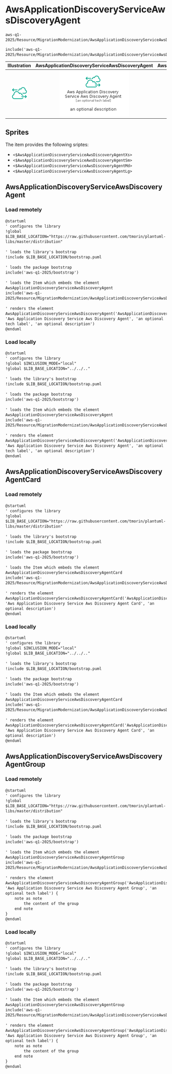 # AwsApplicationDiscoveryServiceAwsDiscoveryAgent


```text
aws-q1-2025/Resource/MigrationModernization/AwsApplicationDiscoveryServiceAwsDiscoveryAgent
```

```text
include('aws-q1-2025/Resource/MigrationModernization/AwsApplicationDiscoveryServiceAwsDiscoveryAgent')
```



| Illustration | AwsApplicationDiscoveryServiceAwsDiscoveryAgent | AwsApplicationDiscoveryServiceAwsDiscoveryAgentCard | AwsApplicationDiscoveryServiceAwsDiscoveryAgentGroup |
| :---: | :---: | :---: | :---: |
| ![illustration for Illustration](../../../aws-q1-2025/Resource/MigrationModernization/AwsApplicationDiscoveryServiceAwsDiscoveryAgent.png) | ![illustration for AwsApplicationDiscoveryServiceAwsDiscoveryAgent](../../../aws-q1-2025/Resource/MigrationModernization/AwsApplicationDiscoveryServiceAwsDiscoveryAgent.Local.png) | ![illustration for AwsApplicationDiscoveryServiceAwsDiscoveryAgentCard](../../../aws-q1-2025/Resource/MigrationModernization/AwsApplicationDiscoveryServiceAwsDiscoveryAgentCard.Local.png) | ![illustration for AwsApplicationDiscoveryServiceAwsDiscoveryAgentGroup](../../../aws-q1-2025/Resource/MigrationModernization/AwsApplicationDiscoveryServiceAwsDiscoveryAgentGroup.Local.png) |



## Sprites
The item provides the following sriptes:

- `<$AwsApplicationDiscoveryServiceAwsDiscoveryAgentXs>`
- `<$AwsApplicationDiscoveryServiceAwsDiscoveryAgentSm>`
- `<$AwsApplicationDiscoveryServiceAwsDiscoveryAgentMd>`
- `<$AwsApplicationDiscoveryServiceAwsDiscoveryAgentLg>`





## AwsApplicationDiscoveryServiceAwsDiscoveryAgent

### Load remotely
```plantuml
@startuml
' configures the library
!global $LIB_BASE_LOCATION="https://raw.githubusercontent.com/tmorin/plantuml-libs/master/distribution"

' loads the library's bootstrap
!include $LIB_BASE_LOCATION/bootstrap.puml

' loads the package bootstrap
include('aws-q1-2025/bootstrap')

' loads the Item which embeds the element AwsApplicationDiscoveryServiceAwsDiscoveryAgent
include('aws-q1-2025/Resource/MigrationModernization/AwsApplicationDiscoveryServiceAwsDiscoveryAgent')

' renders the element
AwsApplicationDiscoveryServiceAwsDiscoveryAgent('AwsApplicationDiscoveryServiceAwsDiscoveryAgent', 'Aws Application Discovery Service Aws Discovery Agent', 'an optional tech label', 'an optional description')
@enduml
```

### Load locally
```plantuml
@startuml
' configures the library
!global $INCLUSION_MODE="local"
!global $LIB_BASE_LOCATION="../../.."

' loads the library's bootstrap
!include $LIB_BASE_LOCATION/bootstrap.puml

' loads the package bootstrap
include('aws-q1-2025/bootstrap')

' loads the Item which embeds the element AwsApplicationDiscoveryServiceAwsDiscoveryAgent
include('aws-q1-2025/Resource/MigrationModernization/AwsApplicationDiscoveryServiceAwsDiscoveryAgent')

' renders the element
AwsApplicationDiscoveryServiceAwsDiscoveryAgent('AwsApplicationDiscoveryServiceAwsDiscoveryAgent', 'Aws Application Discovery Service Aws Discovery Agent', 'an optional tech label', 'an optional description')
@enduml
```

## AwsApplicationDiscoveryServiceAwsDiscoveryAgentCard

### Load remotely
```plantuml
@startuml
' configures the library
!global $LIB_BASE_LOCATION="https://raw.githubusercontent.com/tmorin/plantuml-libs/master/distribution"

' loads the library's bootstrap
!include $LIB_BASE_LOCATION/bootstrap.puml

' loads the package bootstrap
include('aws-q1-2025/bootstrap')

' loads the Item which embeds the element AwsApplicationDiscoveryServiceAwsDiscoveryAgentCard
include('aws-q1-2025/Resource/MigrationModernization/AwsApplicationDiscoveryServiceAwsDiscoveryAgent')

' renders the element
AwsApplicationDiscoveryServiceAwsDiscoveryAgentCard('AwsApplicationDiscoveryServiceAwsDiscoveryAgentCard', 'Aws Application Discovery Service Aws Discovery Agent Card', 'an optional description')
@enduml
```

### Load locally
```plantuml
@startuml
' configures the library
!global $INCLUSION_MODE="local"
!global $LIB_BASE_LOCATION="../../.."

' loads the library's bootstrap
!include $LIB_BASE_LOCATION/bootstrap.puml

' loads the package bootstrap
include('aws-q1-2025/bootstrap')

' loads the Item which embeds the element AwsApplicationDiscoveryServiceAwsDiscoveryAgentCard
include('aws-q1-2025/Resource/MigrationModernization/AwsApplicationDiscoveryServiceAwsDiscoveryAgent')

' renders the element
AwsApplicationDiscoveryServiceAwsDiscoveryAgentCard('AwsApplicationDiscoveryServiceAwsDiscoveryAgentCard', 'Aws Application Discovery Service Aws Discovery Agent Card', 'an optional description')
@enduml
```

## AwsApplicationDiscoveryServiceAwsDiscoveryAgentGroup

### Load remotely
```plantuml
@startuml
' configures the library
!global $LIB_BASE_LOCATION="https://raw.githubusercontent.com/tmorin/plantuml-libs/master/distribution"

' loads the library's bootstrap
!include $LIB_BASE_LOCATION/bootstrap.puml

' loads the package bootstrap
include('aws-q1-2025/bootstrap')

' loads the Item which embeds the element AwsApplicationDiscoveryServiceAwsDiscoveryAgentGroup
include('aws-q1-2025/Resource/MigrationModernization/AwsApplicationDiscoveryServiceAwsDiscoveryAgent')

' renders the element
AwsApplicationDiscoveryServiceAwsDiscoveryAgentGroup('AwsApplicationDiscoveryServiceAwsDiscoveryAgentGroup', 'Aws Application Discovery Service Aws Discovery Agent Group', 'an optional tech label') {
    note as note
        the content of the group
    end note
}
@enduml
```

### Load locally
```plantuml
@startuml
' configures the library
!global $INCLUSION_MODE="local"
!global $LIB_BASE_LOCATION="../../.."

' loads the library's bootstrap
!include $LIB_BASE_LOCATION/bootstrap.puml

' loads the package bootstrap
include('aws-q1-2025/bootstrap')

' loads the Item which embeds the element AwsApplicationDiscoveryServiceAwsDiscoveryAgentGroup
include('aws-q1-2025/Resource/MigrationModernization/AwsApplicationDiscoveryServiceAwsDiscoveryAgent')

' renders the element
AwsApplicationDiscoveryServiceAwsDiscoveryAgentGroup('AwsApplicationDiscoveryServiceAwsDiscoveryAgentGroup', 'Aws Application Discovery Service Aws Discovery Agent Group', 'an optional tech label') {
    note as note
        the content of the group
    end note
}
@enduml
```

